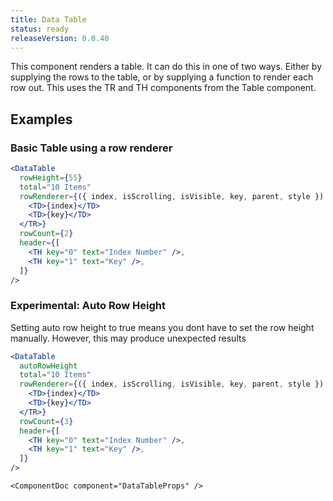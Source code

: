 ```yaml
---
title: Data Table
status: ready
releaseVersion: 0.0.40
---
```


This component renders a table. It can do this in one of two ways. Either by supplying the rows to the table, or by supplying a function to render each row out. This uses the TR and TH components from the Table component.

## Examples

### Basic Table using a row renderer
```.jsx
<DataTable
  rowHeight={55}
  total="10 Items"
  rowRenderer={({ index, isScrolling, isVisible, key, parent, style }) => <TR key={key} style={style}>
    <TD>{index}</TD>
    <TD>{key}</TD>
  </TR>}
  rowCount={2}
  header={[
    <TH key="0" text="Index Number" />,
    <TH key="1" text="Key" />,
  ]}
/>
```

### Experimental: Auto Row Height

Setting auto row height to true means you dont have to set the row height manually. However, this may produce unexpected results
```.jsx
<DataTable
  autoRowHeight
  total="10 Items"
  rowRenderer={({ index, isScrolling, isVisible, key, parent, style }) => <TR key={key} style={style}>
    <TD>{index}</TD>
    <TD>{key}</TD>
  </TR>}
  rowCount={3}
  header={[
    <TH key="0" text="Index Number" />,
    <TH key="1" text="Key" />,
  ]}
/>
```

```!jsx
<ComponentDoc component="DataTableProps" />
```